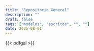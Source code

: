 ```yaml
---
title: "Repositorio General"
description: ""
draft: false
tags: ["modelos", "escritos", "", ""]
date: 2025-08-01
---
```


{{< pdfgal >}}


